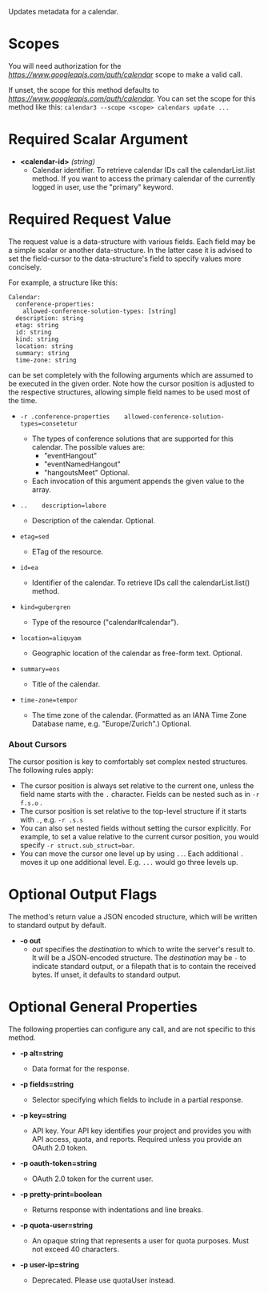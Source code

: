 Updates metadata for a calendar.
# Scopes

You will need authorization for the *https://www.googleapis.com/auth/calendar* scope to make a valid call.

If unset, the scope for this method defaults to *https://www.googleapis.com/auth/calendar*.
You can set the scope for this method like this: `calendar3 --scope <scope> calendars update ...`
# Required Scalar Argument
* **&lt;calendar-id&gt;** *(string)*
    - Calendar identifier. To retrieve calendar IDs call the calendarList.list method. If you want to access the primary calendar of the currently logged in user, use the &#34;primary&#34; keyword.
# Required Request Value

The request value is a data-structure with various fields. Each field may be a simple scalar or another data-structure.
In the latter case it is advised to set the field-cursor to the data-structure's field to specify values more concisely.

For example, a structure like this:
```
Calendar:
  conference-properties:
    allowed-conference-solution-types: [string]
  description: string
  etag: string
  id: string
  kind: string
  location: string
  summary: string
  time-zone: string

```

can be set completely with the following arguments which are assumed to be executed in the given order. Note how the cursor position is adjusted to the respective structures, allowing simple field names to be used most of the time.

* `-r .conference-properties    allowed-conference-solution-types=consetetur`
    - The types of conference solutions that are supported for this calendar.
        The possible values are:  
        - &#34;eventHangout&#34; 
        - &#34;eventNamedHangout&#34; 
        - &#34;hangoutsMeet&#34;  Optional.
    - Each invocation of this argument appends the given value to the array.

* `..    description=labore`
    - Description of the calendar. Optional.
* `etag=sed`
    - ETag of the resource.
* `id=ea`
    - Identifier of the calendar. To retrieve IDs call the calendarList.list() method.
* `kind=gubergren`
    - Type of the resource (&#34;calendar#calendar&#34;).
* `location=aliquyam`
    - Geographic location of the calendar as free-form text. Optional.
* `summary=eos`
    - Title of the calendar.
* `time-zone=tempor`
    - The time zone of the calendar. (Formatted as an IANA Time Zone Database name, e.g. &#34;Europe/Zurich&#34;.) Optional.


### About Cursors

The cursor position is key to comfortably set complex nested structures. The following rules apply:

* The cursor position is always set relative to the current one, unless the field name starts with the `.` character. Fields can be nested such as in `-r f.s.o` .
* The cursor position is set relative to the top-level structure if it starts with `.`, e.g. `-r .s.s`
* You can also set nested fields without setting the cursor explicitly. For example, to set a value relative to the current cursor position, you would specify `-r struct.sub_struct=bar`.
* You can move the cursor one level up by using `..`. Each additional `.` moves it up one additional level. E.g. `...` would go three levels up.


# Optional Output Flags

The method's return value a JSON encoded structure, which will be written to standard output by default.

* **-o out**
    - *out* specifies the *destination* to which to write the server's result to.
      It will be a JSON-encoded structure.
      The *destination* may be `-` to indicate standard output, or a filepath that is to contain the received bytes.
      If unset, it defaults to standard output.
# Optional General Properties

The following properties can configure any call, and are not specific to this method.

* **-p alt=string**
    - Data format for the response.

* **-p fields=string**
    - Selector specifying which fields to include in a partial response.

* **-p key=string**
    - API key. Your API key identifies your project and provides you with API access, quota, and reports. Required unless you provide an OAuth 2.0 token.

* **-p oauth-token=string**
    - OAuth 2.0 token for the current user.

* **-p pretty-print=boolean**
    - Returns response with indentations and line breaks.

* **-p quota-user=string**
    - An opaque string that represents a user for quota purposes. Must not exceed 40 characters.

* **-p user-ip=string**
    - Deprecated. Please use quotaUser instead.

